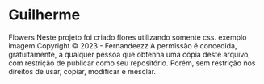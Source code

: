 # Guilherme
Flowers Neste projeto foi criado flores utilizando somente css.  exemplo imagem  Copyright © 2023 - Fernandeezz  A permissão é concedida, gratuitamente, a qualquer pessoa que obtenha uma cópia deste arquivo, com restrição de publicar como seu repositório. Porém, sem restrição nos direitos de usar, copiar, modificar e mesclar.

